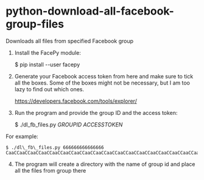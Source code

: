 python-download-all-facebook-group-files
==============================

Downloads all files from specified Facebook group

1. Install the FacePy module:

    $ pip install --user facepy

2. Generate your Facebook access token from here and make sure to tick all the boxes. Some of the boxes might not be necessary, but I am too lazy to find out which ones.

    https://developers.facebook.com/tools/explorer/

3. Run the program and provide the group ID and the access token:

    $ ./dl\_fb\_files.py _GROUPID_ _ACCESSTOKEN_

For example:

    $ ./dl\_fb\_files.py 666666666666666 CaaCCaaCCaaCCaaCCaaCCaaCCaaCCaaCCaaCCaaCCaaCCaaCCaaCCaaCCaaCCaaCCaaCCaaCCaaCCaaCCaaCCaaCCaaCCaaCCaaCCaaCCaaCCaaCCaaCCaaCCaaCCaaCCaaCCaaCCaaCCaaCCaaCCaaCCaaCCaaCCaaCCaaCCaaCCaaCCaaCCaaCCaaCCaaCCaaCCaaCCaaCCaaCCaaCCaaCC
4. The program will create a directory with the name of group id and place all the files from group there

